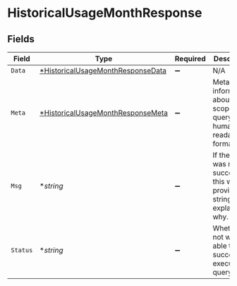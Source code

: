 # HistoricalUsageMonthResponse


## Fields

| Field                                                                                        | Type                                                                                         | Required                                                                                     | Description                                                                                  |
| -------------------------------------------------------------------------------------------- | -------------------------------------------------------------------------------------------- | -------------------------------------------------------------------------------------------- | -------------------------------------------------------------------------------------------- |
| `Data`                                                                                       | [*HistoricalUsageMonthResponseData](../../models/shared/historicalusagemonthresponsedata.md) | :heavy_minus_sign:                                                                           | N/A                                                                                          |
| `Meta`                                                                                       | [*HistoricalUsageMonthResponseMeta](../../models/shared/historicalusagemonthresponsemeta.md) | :heavy_minus_sign:                                                                           | Meta information about the scope of the query in a human readable format.                    |
| `Msg`                                                                                        | **string*                                                                                    | :heavy_minus_sign:                                                                           | If the query was not successful, this will provide a string that explains why.               |
| `Status`                                                                                     | **string*                                                                                    | :heavy_minus_sign:                                                                           | Whether or not we were able to successfully execute the query.                               |